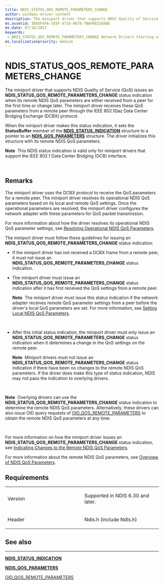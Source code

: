 ```yaml
---
title: NDIS_STATUS_QOS_REMOTE_PARAMETERS_CHANGE
author: windows-driver-content
description: The miniport driver that supports NDIS Quality of Service (QoS) issues an NDIS_STATUS_QOS_REMOTE_PARAMETERS_CHANGE status indication when its remote NDIS QoS parameters are either received from a peer for the first time or change later.
ms.assetid: 3DA5F4FA-193F-4716-8678-7B6FB833E68E
ms.date: 07/18/2017 
keywords:
 - NDIS_STATUS_QOS_REMOTE_PARAMETERS_CHANGE Network Drivers Starting with Windows Vista
ms.localizationpriority: medium
---
```


# NDIS\_STATUS\_QOS\_REMOTE\_PARAMETERS\_CHANGE


The miniport driver that supports NDIS Quality of Service (QoS) issues an **NDIS\_STATUS\_QOS\_REMOTE\_PARAMETERS\_CHANGE** status indication when its remote NDIS QoS parameters are either received from a peer for the first time or change later. The miniport driver receives these QoS parameters from a remote peer through the IEEE 802.1Qaz Data Center Bridging Exchange (DCBX) protocol.

When the miniport driver makes this status indication, it sets the **StatusBuffer** member of the [**NDIS\_STATUS\_INDICATION**](https://msdn.microsoft.com/library/windows/hardware/ff567373) structure to a pointer to an [**NDIS\_QOS\_PARAMETERS**](https://msdn.microsoft.com/library/windows/hardware/hh451640) structure. The driver initializes this structure with its remote NDIS QoS parameters.

**Note**  This NDIS status indication is valid only for miniport drivers that support the IEEE 802.1 Data Center Bridging (DCB) interface.

 

Remarks
-------

The miniport driver uses the DCBX protocol to receive the QoS parameters for a remote peer. The miniport driver resolves its operational NDIS QoS parameters based on its local and remote QoS settings. Once the operational parameters are resolved, the miniport driver configures the network adapter with these parameters for QoS packet transmission.

For more information about how the driver resolves its operational NDIS QoS parameter settings, see [Resolving Operational NDIS QoS Parameters](https://msdn.microsoft.com/library/windows/hardware/hh440220).

The miniport driver must follow these guidelines for issuing an **NDIS\_STATUS\_QOS\_REMOTE\_PARAMETERS\_CHANGE** status indication:

-   If the miniport driver has not received a DCBX frame from a remote peer, it must not issue an **NDIS\_STATUS\_QOS\_REMOTE\_PARAMETERS\_CHANGE** status indication.

-   The miniport driver must issue an **NDIS\_STATUS\_QOS\_REMOTE\_PARAMETERS\_CHANGE** status indication after it has first received the QoS settings from a remote peer.

    **Note**  The miniport driver must issue this status indication if the network adapter receives remote QoS parameter settings from a peer before the driver's local QoS parameters are set. For more information, see [Setting Local NDIS QoS Parameters](https://msdn.microsoft.com/library/windows/hardware/hh440225).

     

-   After this initial status indication, the miniport driver must only issue an **NDIS\_STATUS\_QOS\_REMOTE\_PARAMETERS\_CHANGE** status indication when it determines a change in the QoS settings on the remote peer.

    **Note**  Miniport drivers must not issue an **NDIS\_STATUS\_QOS\_REMOTE\_PARAMETERS\_CHANGE** status indication if there have been no changes to the remote NDIS QoS parameters. If the driver does make this type of status indication, NDIS may not pass the indication to overlying drivers.

     

**Note**  Overlying drivers can use the **NDIS\_STATUS\_QOS\_REMOTE\_PARAMETERS\_CHANGE** status indication to determine the remote NDIS QoS parameters. Alternatively, these drivers can also issue OID query requests of [OID\_QOS\_REMOTE\_PARAMETERS](https://msdn.microsoft.com/library/windows/hardware/hh451841) to obtain the remote NDIS QoS parameters at any time.

 

For more information on how the miniport driver issues an **NDIS\_STATUS\_QOS\_REMOTE\_PARAMETERS\_CHANGE** status indication, see [Indicating Changes to the Remote NDIS QoS Parameters](https://msdn.microsoft.com/library/windows/hardware/hh406724).

For more information about the remote NDIS QoS parameters, see [Overview of NDIS QoS Parameters](https://msdn.microsoft.com/library/windows/hardware/hh440130).

Requirements
------------

<table>
<colgroup>
<col width="50%" />
<col width="50%" />
</colgroup>
<tbody>
<tr class="odd">
<td><p>Version</p></td>
<td><p>Supported in NDIS 6.30 and later.</p></td>
</tr>
<tr class="even">
<td><p>Header</p></td>
<td>Ndis.h (include Ndis.h)</td>
</tr>
</tbody>
</table>

## See also


****
[**NDIS\_STATUS\_INDICATION**](https://msdn.microsoft.com/library/windows/hardware/ff567373)

[**NDIS\_QOS\_PARAMETERS**](https://msdn.microsoft.com/library/windows/hardware/hh451640)

[OID\_QOS\_REMOTE\_PARAMETERS](https://msdn.microsoft.com/library/windows/hardware/hh451841)

 

 




